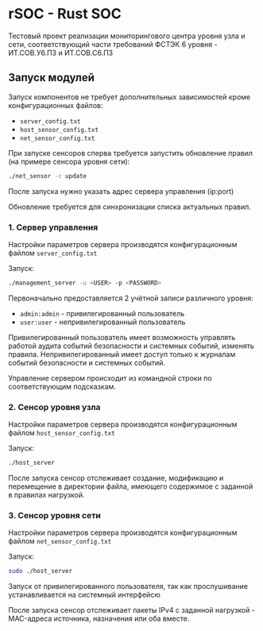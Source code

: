 # rSOC - Rust SOC

Тестовый проект реализации мониторингового центра уровня узла и сети, соответствующий части требований ФСТЭК 6 уровня - ИТ.СОВ.У6.ПЗ и ИТ.СОВ.С6.ПЗ

## Запуск модулей
Запуск компонентов не требует дополнительных зависимостей кроме конфигурационных файлов:
- `server_config.txt`
- `host_sensor_config.txt`
- `net_sensor_config.txt`

При запуске сенсоров сперва требуется запустить обновление правил (на примере сенсора уровня сети):
```bash
./net_sensor -c update
```

После запуска нужно указать адрес сервера управления (ip:port)

Обновление требуется для синхронизации списка актуальных правил.

### 1. Сервер управления
Настройки параметров сервера производятся конфигурационным файлом `server_config.txt`

Запуск:
```bash
./management_server -u <USER> -p <PASSWORD>
```

Первоначально предоставляется 2 учётной записи различного уровня:
- `admin:admin` - привилегированный пользователь
- `user:user` - непривилегированный пользователь

Привилегированный пользователь имеет возможность управлять работой аудита событий безопасности и системных событий, изменять правила. Непривилегированный имеет доступ только к журналам событий безопасности и системных событий. 

Управление сервером происходит из командной строки по соответствующим подсказкам.

### 2. Сенсор уровня узла
Настройки параметров сервера производятся конфигурационным файлом `host_sensor_config.txt`

Запуск:
```bash
./host_server
```
После запуска сенсор отслеживает создание, модификацию и перемещение в директории файла, имеющего содержимое с заданной в правилах нагрузкой.

### 3. Сенсор уровня сети
Настройки параметров сервера производятся конфигурационным файлом `net_sensor_config.txt`

Запуск:
```bash
sudo ./host_server
```

Запуск от привилегированного пользователя, так как прослушивание устанавливается на системный интерфейсю

После запуска сенсор отслеживает пакеты IPv4 с заданной нагрузкой - MAC-адреса источника, назначения или оба вместе.